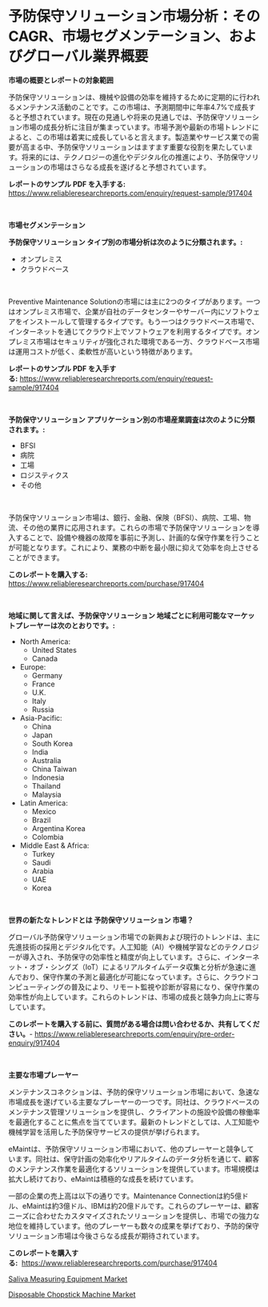 <p><h1>予防保守ソリューション市場分析：そのCAGR、市場セグメンテーション、およびグローバル業界概要</h1></p><p><strong>市場の概要とレポートの対象範囲</strong></p>
<p><p>予防保守ソリューションは、機械や設備の効率を維持するために定期的に行われるメンテナンス活動のことです。この市場は、予測期間中に年率4.7%で成長すると予想されています。現在の見通しや将来の見通しでは、予防保守ソリューション市場の成長分析に注目が集まっています。市場予測や最新の市場トレンドによると、この市場は着実に成長していると言えます。製造業やサービス業での需要が高まる中、予防保守ソリューションはますます重要な役割を果たしています。将来的には、テクノロジーの進化やデジタル化の推進により、予防保守ソリューションの市場はさらなる成長を遂げると予想されています。</p></p>
<p><strong>レポートのサンプル PDF を入手する:</strong> <a href="https://www.reliableresearchreports.com/enquiry/request-sample/917404">https://www.reliableresearchreports.com/enquiry/request-sample/917404</a></p>
<p>&nbsp;</p>
<p><strong>市場セグメンテーション</strong></p>
<p><strong>予防保守ソリューション タイプ別の市場分析は次のように分類されます。:</strong></p>
<p><ul><li>オンプレミス</li><li>クラウドベース</li></ul></p>
<p>&nbsp;</p>
<p><p>Preventive Maintenance Solutionの市場には主に2つのタイプがあります。一つはオンプレミス市場で、企業が自社のデータセンターやサーバー内にソフトウェアをインストールして管理するタイプです。もう一つはクラウドベース市場で、インターネットを通じてクラウド上でソフトウェアを利用するタイプです。オンプレミス市場はセキュリティが強化された環境である一方、クラウドベース市場は運用コストが低く、柔軟性が高いという特徴があります。</p></p>
<p><strong>レポートのサンプル PDF を入手する:</strong>&nbsp;<a href="https://www.reliableresearchreports.com/enquiry/request-sample/917404">https://www.reliableresearchreports.com/enquiry/request-sample/917404</a></p>
<p>&nbsp;</p>
<p><strong> 予防保守ソリューション アプリケーション別の市場産業調査は次のように分類されます。:</strong></p>
<p><ul><li>BFSI</li><li>病院</li><li>工場</li><li>ロジスティクス</li><li>その他</li></ul></p>
<p>&nbsp;</p>
<p><p>予防保守ソリューション市場は、銀行、金融、保険（BFSI）、病院、工場、物流、その他の業界に応用されます。これらの市場で予防保守ソリューションを導入することで、設備や機器の故障を事前に予測し、計画的な保守作業を行うことが可能となります。これにより、業務の中断を最小限に抑えて効率を向上させることができます。</p></p>
<p><strong>このレポートを購入する:</strong>&nbsp; <a href="https://www.reliableresearchreports.com/purchase/917404">https://www.reliableresearchreports.com/purchase/917404</a></p>
<p>&nbsp;</p>
<p><strong>地域に関して言えば、予防保守ソリューション 地域ごとに利用可能なマーケットプレーヤーは次のとおりです。:</strong></p>
<p><ul>
    <li>
        North America:
        <ul>
            <li>United States</li>
            <li>Canada</li>
        </ul>
    </li>
    <li>
        Europe:
        <ul>
            <li>Germany</li>
            <li>France</li>
            <li>U.K.</li>
            <li>Italy</li>
            <li>Russia</li>
        </ul>
    </li>
    <li>
        Asia-Pacific:
        <ul>
            <li>China</li>
            <li>Japan</li>
            <li>South Korea</li>
            <li>India</li>
            <li>Australia</li>
            <li>China Taiwan</li>
            <li>Indonesia</li>
            <li>Thailand</li>
            <li>Malaysia</li>
        </ul>
    </li>
    <li>
        Latin America:
        <ul>
            <li>Mexico</li>
            <li>Brazil</li>
            <li>Argentina Korea</li>
            <li>Colombia</li>
        </ul>
    </li>
    <li>
        Middle East & Africa:
        <ul>
            <li>Turkey</li>
            <li>Saudi</li>
            <li>Arabia</li>
            <li>UAE</li>
            <li>Korea</li>
        </ul>
    </li>
    </ul></p>
<p>&nbsp;</p>
<p><strong>世界の新たなトレンドとは 予防保守ソリューション 市場？</strong></p>
<p><p>グローバル予防保守ソリューション市場での新興および現行のトレンドは、主に先進技術の採用とデジタル化です。人工知能（AI）や機械学習などのテクノロジーが導入され、予防保守の効率性と精度が向上しています。さらに、インターネット・オブ・シングズ（IoT）によるリアルタイムデータ収集と分析が急速に進んでおり、保守作業の予測と最適化が可能になっています。さらに、クラウドコンピューティングの普及により、リモート監視や診断が容易になり、保守作業の効率性が向上しています。これらのトレンドは、市場の成長と競争力向上に寄与しています。</p></p>
<p><strong>このレポートを購入する前に、質問がある場合は問い合わせるか、共有してください。</strong>- <a href="https://www.reliableresearchreports.com/enquiry/pre-order-enquiry/917404">https://www.reliableresearchreports.com/enquiry/pre-order-enquiry/917404</a></p>
<p>&nbsp;</p>
<p><strong>主要な市場プレーヤー</strong></p>
<p><p>メンテナンスコネクションは、予防的保守ソリューション市場において、急速な市場成長を遂げている主要なプレーヤーの一つです。同社は、クラウドベースのメンテナンス管理ソリューションを提供し、クライアントの施設や設備の稼働率を最適化することに焦点を当てています。最新のトレンドとしては、人工知能や機械学習を活用した予防保守サービスの提供が挙げられます。</p><p>eMaintは、予防保守ソリューション市場において、他のプレーヤーと競争しています。同社は、保守計画の効率化やリアルタイムのデータ分析を通じて、顧客のメンテナンス作業を最適化するソリューションを提供しています。市場規模は拡大し続けており、eMaintは積極的な成長を続けています。</p><p>一部の企業の売上高は以下の通りです。Maintenance Connectionは約5億ドル、eMaintは約3億ドル、IBMは約20億ドルです。これらのプレーヤーは、顧客ニーズに合わせたカスタマイズされたソリューションを提供し、市場での強力な地位を維持しています。他のプレーヤーも数々の成果を挙げており、予防的保守ソリューション市場は今後さらなる成長が期待されています。</p></p>
<p><strong>このレポートを購入する:</strong>&nbsp;&nbsp;<a href="https://www.reliableresearchreports.com/purchase/917404">https://www.reliableresearchreports.com/purchase/917404</a></p>
<p><p><a href="https://issuu.com/reportprime-2/docs/saliva-measuring-equipment-market-size-2030.pptx">Saliva Measuring Equipment Market</a></p><p><a href="https://issuu.com/reportprime-2/docs/disposable-chopstick-machine-market-size-2030.pptx">Disposable Chopstick Machine Market</a></p></p>